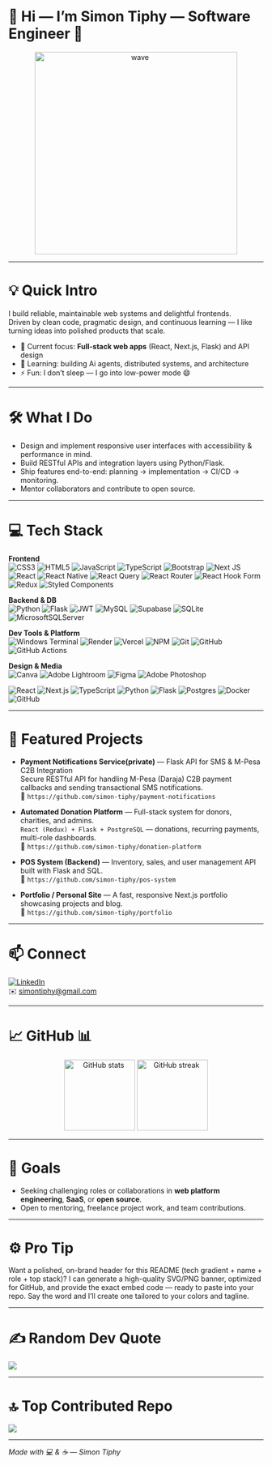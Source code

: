 # 👋 Hi — I’m Simon Tiphy — Software Engineer 🚀
<p align="center">
  <img src="https://i.pinimg.com/originals/36/e4/d0/36e4d0b856694fc471344b644a1dd6e4.gif" alt="wave" width="400" />
</p>

---

# 💡 Quick Intro
I build reliable, maintainable web systems and delightful frontends.  
Driven by clean code, pragmatic design, and continuous learning — I like turning ideas into polished products that scale.

- 🔭 Current focus: **Full-stack web apps** (React, Next.js, Flask) and API design  
- 🌱 Learning: building Ai agents, distributed systems, and architecture  
- ⚡ Fun: I don’t sleep — I go into low-power mode 😄

---

# 🛠 What I Do
- Design and implement responsive user interfaces with accessibility & performance in mind.  
- Build RESTful APIs and integration layers using Python/Flask.  
- Ship features end-to-end: planning → implementation → CI/CD → monitoring.  
- Mentor collaborators and contribute to open source.

---

# 💻 Tech Stack

**Frontend**  
![CSS3](https://img.shields.io/badge/css3-%231572B6.svg?style=for-the-badge&logo=css3&logoColor=white) ![HTML5](https://img.shields.io/badge/html5-%23E34F26.svg?style=for-the-badge&logo=html5&logoColor=white) ![JavaScript](https://img.shields.io/badge/javascript-%23323330.svg?style=for-the-badge&logo=javascript&logoColor=%23F7DF1E) ![TypeScript](https://img.shields.io/badge/typescript-%23007ACC.svg?style=for-the-badge&logo=typescript&logoColor=white) ![Bootstrap](https://img.shields.io/badge/bootstrap-%238511FA.svg?style=for-the-badge&logo=bootstrap&logoColor=white) ![Next JS](https://img.shields.io/badge/Next-black?style=for-the-badge&logo=next.js&logoColor=white) ![React](https://img.shields.io/badge/react-%2320232a.svg?style=for-the-badge&logo=react&logoColor=%2361DAFB) ![React Native](https://img.shields.io/badge/react_native-%2320232a.svg?style=for-the-badge&logo=react&logoColor=%2361DAFB) ![React Query](https://img.shields.io/badge/-React%20Query-FF4154?style=for-the-badge&logo=react%20query&logoColor=white) ![React Router](https://img.shields.io/badge/React_Router-CA4245?style=for-the-badge&logo=react-router&logoColor=white) ![React Hook Form](https://img.shields.io/badge/React%20Hook%20Form-%23EC5990.svg?style=for-the-badge&logo=reacthookform&logoColor=white) ![Redux](https://img.shields.io/badge/redux-%23593d88.svg?style=for-the-badge&logo=redux&logoColor=white) ![Styled Components](https://img.shields.io/badge/styled--components-DB7093?style=for-the-badge&logo=styled-components&logoColor=white)

**Backend & DB**  
![Python](https://img.shields.io/badge/python-3670A0?style=for-the-badge&logo=python&logoColor=ffdd54) ![Flask](https://img.shields.io/badge/flask-%23000.svg?style=for-the-badge&logo=flask&logoColor=white) ![JWT](https://img.shields.io/badge/JWT-black?style=for-the-badge&logo=JSON%20web%20tokens) ![MySQL](https://img.shields.io/badge/mysql-4479A1.svg?style=for-the-badge&logo=mysql&logoColor=white) ![Supabase](https://img.shields.io/badge/Supabase-3ECF8E?style=for-the-badge&logo=supabase&logoColor=white) ![SQLite](https://img.shields.io/badge/sqlite-%2307405e.svg?style=for-the-badge&logo=sqlite&logoColor=white) ![MicrosoftSQLServer](https://img.shields.io/badge/Microsoft%20SQL%20Server-CC2927?style=for-the-badge&logo=microsoft%20sql%20server&logoColor=white)


**Dev Tools & Platform**  
![Windows Terminal](https://img.shields.io/badge/Windows%20Terminal-%234D4D4D.svg?style=for-the-badge&logo=windows-terminal&logoColor=white) ![Render](https://img.shields.io/badge/Render-%46E3B7.svg?style=for-the-badge&logo=render&logoColor=white) ![Vercel](https://img.shields.io/badge/vercel-%23000000.svg?style=for-the-badge&logo=vercel&logoColor=white) ![NPM](https://img.shields.io/badge/NPM-%23CB3837.svg?style=for-the-badge&logo=npm&logoColor=white) ![Git](https://img.shields.io/badge/git-%23F05033.svg?style=for-the-badge&logo=git&logoColor=white) ![GitHub](https://img.shields.io/badge/github-%23121011.svg?style=for-the-badge&logo=github&logoColor=white) ![GitHub Actions](https://img.shields.io/badge/github%20actions-%232671E5.svg?style=for-the-badge&logo=githubactions&logoColor=white)


**Design & Media**  
![Canva](https://img.shields.io/badge/Canva-%2300C4CC.svg?style=for-the-badge&logo=Canva&logoColor=white) ![Adobe Lightroom](https://img.shields.io/badge/Adobe%20Lightroom-31A8FF.svg?style=for-the-badge&logo=Adobe%20Lightroom&logoColor=white) ![Figma](https://img.shields.io/badge/figma-%23F24E1E.svg?style=for-the-badge&logo=figma&logoColor=white) ![Adobe Photoshop](https://img.shields.io/badge/adobe%20photoshop-%2331A8FF.svg?style=for-the-badge&logo=adobe%20photoshop&logoColor=white)

<p>
  <!-- compact badges -->
  <img src="https://img.shields.io/badge/React-%2361DAFB.svg?style=flat-square&logo=react&logoColor=white" alt="React"/>
  <img src="https://img.shields.io/badge/Next.js-black.svg?style=flat-square&logo=next.js" alt="Next.js"/>
  <img src="https://img.shields.io/badge/TypeScript-%23007ACC.svg?style=flat-square&logo=typescript" alt="TypeScript"/>
  <img src="https://img.shields.io/badge/Python-%233776AB.svg?style=flat-square&logo=python" alt="Python"/>
  <img src="https://img.shields.io/badge/Flask-000000.svg?style=flat-square&logo=flask" alt="Flask"/>
  <img src="https://img.shields.io/badge/Postgres-%23336791.svg?style=flat-square&logo=postgresql" alt="Postgres"/>
  <img src="https://img.shields.io/badge/Docker-%230db7ed.svg?style=flat-square&logo=docker" alt="Docker"/>
  <img src="https://img.shields.io/badge/GitHub-%23121011.svg?style=flat-square&logo=github" alt="GitHub"/>
</p>

---

  # 🚀 Featured Projects

- **Payment Notifications Service(private)** — Flask API for SMS & M-Pesa C2B Integration  
  Secure RESTful API for handling M-Pesa (Daraja) C2B payment callbacks and sending transactional SMS notifications.  
  🔗 `https://github.com/simon-tiphy/payment-notifications`

- **Automated Donation Platform** — Full-stack system for donors, charities, and admins.  
  `React (Redux) + Flask + PostgreSQL` — donations, recurring payments, multi-role dashboards.  
  🔗 `https://github.com/simon-tiphy/donation-platform`

- **POS System (Backend)** — Inventory, sales, and user management API built with Flask and SQL.  
  🔗 `https://github.com/simon-tiphy/pos-system`

- **Portfolio / Personal Site** — A fast, responsive Next.js portfolio showcasing projects and blog.  
  🔗 `https://github.com/simon-tiphy/portfolio`

  

---

# 📫 Connect
[![LinkedIn](https://img.shields.io/badge/LinkedIn-%230077B5.svg?style=flat-square&logo=linkedin&logoColor=white)](https://www.linkedin.com/in/simon-tiphy-77357130b/)  
✉️ simontiphy@gmail.com

---

# 📈 GitHub 📊
<p align="center">
  <img src="https://github-readme-stats.vercel.app/api?username=simon-tiphy&show_icons=true&theme=dark&hide_border=true&include_all_commits=true&count_private=true" height="140" alt="GitHub stats"/>
  <img src="https://github-readme-streak-stats.herokuapp.com/?user=simon-tiphy&theme=dark&hide_border=true" height="140" alt="GitHub streak"/>
</p>

---

# 🎯 Goals 
- Seeking challenging roles or collaborations in **web platform engineering**, **SaaS**, or **open source**.  
- Open to mentoring, freelance project work, and team contributions.

---

# ⚙️ Pro Tip
Want a polished, on-brand header for this README (tech gradient + name + role + top stack)? I can generate a high-quality SVG/PNG banner, optimized for GitHub, and provide the exact embed code — ready to paste into your repo. Say the word and I’ll create one tailored to your colors and tagline.

---
# ✍️ Random Dev Quote
![](https://quotes-github-readme.vercel.app/api?type=horizontal&theme=radical)

---
# 🔝 Top Contributed Repo
![](https://github-contributor-stats.vercel.app/api?username=simon-tiphy&limit=5&theme=dark&combine_all_yearly_contributions=true)


---
*Made with 💻 & ☕ — Simon Tiphy*

